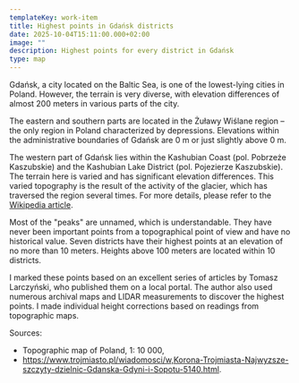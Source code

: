```yaml
---
templateKey: work-item
title: Highest points in Gdańsk districts
date: 2025-10-04T15:11:00.000+02:00
image: ""
description: Highest points for every district in Gdańsk
type: map
---
```

Gdańsk, a city located on the Baltic Sea, is one of the lowest-lying cities in Poland. However, the terrain is very diverse, with elevation differences of almost 200 meters in various parts of the city.

The eastern and southern parts are located in the Żuławy Wiślane region – the only region in Poland characterized by depressions. Elevations within the administrative boundaries of Gdańsk are 0 m or just slightly above 0 m.

The western part of Gdańsk lies within the Kashubian Coast (pol. Pobrzeże Kaszubskie) and the Kashubian Lake District (pol. Pojezierze Kaszubskie). The terrain here is varied and has significant elevation differences. This varied topography is the result of the activity of the glacier, which has traversed the region several times. For more details, please refer to the  <a href="https://en.wikipedia.org/wiki/Weichselian_glaciation" target="_blank">Wikipedia article</a>.

Most of the "peaks" are unnamed, which is understandable. They have never been important points from a topographical point of view and have no historical value. Seven districts have their highest points at an elevation of no more than 10 meters. Heights above 100 meters are located within 10 districts.

I marked these points based on an excellent series of articles by Tomasz Larczyński, who published them on a local portal. The author also used numerous archival maps and LIDAR measurements to discover the highest points. I made individual height corrections based on readings from topographic maps.

Sources:
- Topographic map of Poland, 1: 10 000,
- https://www.trojmiasto.pl/wiadomosci/w,Korona-Trojmiasta-Najwyzsze-szczyty-dzielnic-Gdanska-Gdyni-i-Sopotu-5140.html.
